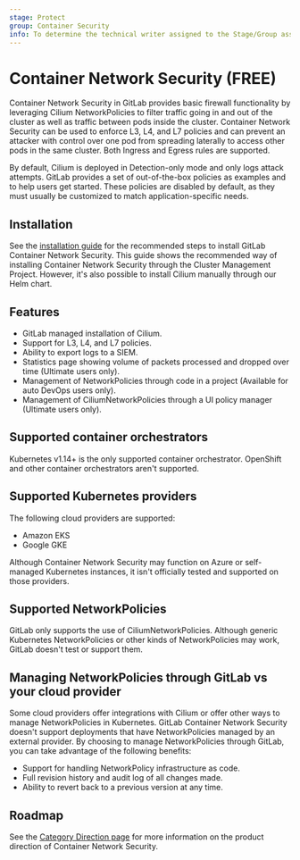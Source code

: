 ```yaml
---
stage: Protect
group: Container Security
info: To determine the technical writer assigned to the Stage/Group associated with this page, see https://about.gitlab.com/handbook/engineering/ux/technical-writing/#designated-technical-writers
---
```


# Container Network Security **(FREE)**

Container Network Security in GitLab provides basic firewall functionality by leveraging Cilium
NetworkPolicies to filter traffic going in and out of the cluster as well as traffic between pods
inside the cluster. Container Network Security can be used to enforce L3, L4, and L7 policies and
can prevent an attacker with control over one pod from spreading laterally to access other pods in
the same cluster. Both Ingress and Egress rules are supported.

By default, Cilium is deployed in Detection-only mode and only logs attack attempts. GitLab provides
a set of out-of-the-box policies as examples and to help users get started. These policies are
disabled by default, as they must usually be customized to match application-specific needs.

## Installation

See the [installation guide](quick_start_guide.md) for the recommended steps to install GitLab
Container Network Security. This guide shows the recommended way of installing Container Network
Security through the Cluster Management Project. However, it's also possible to install Cilium
manually through our Helm chart.

## Features

- GitLab managed installation of Cilium.
- Support for L3, L4, and L7 policies.
- Ability to export logs to a SIEM.
- Statistics page showing volume of packets processed and dropped over time (Ultimate users only).
- Management of NetworkPolicies through code in a project (Available for auto DevOps users only).
- Management of CiliumNetworkPolicies through a UI policy manager (Ultimate users only).

## Supported container orchestrators

Kubernetes v1.14+ is the only supported container orchestrator. OpenShift and other container
orchestrators aren't supported.

## Supported Kubernetes providers

The following cloud providers are supported:

- Amazon EKS
- Google GKE

Although Container Network Security may function on Azure or self-managed Kubernetes instances, it
isn't officially tested and supported on those providers.

## Supported NetworkPolicies

GitLab only supports the use of CiliumNetworkPolicies. Although generic Kubernetes NetworkPolicies
or other kinds of NetworkPolicies may work, GitLab doesn't test or support them.

## Managing NetworkPolicies through GitLab vs your cloud provider

Some cloud providers offer integrations with Cilium or offer other ways to manage NetworkPolicies in
Kubernetes. GitLab Container Network Security doesn't support deployments that have NetworkPolicies
managed by an external provider. By choosing to manage NetworkPolicies through GitLab, you can take
advantage of the following benefits:

- Support for handling NetworkPolicy infrastructure as code.
- Full revision history and audit log of all changes made.
- Ability to revert back to a previous version at any time.

## Roadmap

See the [Category Direction page](https://about.gitlab.com/direction/protect/container_network_security/)
for more information on the product direction of Container Network Security.
